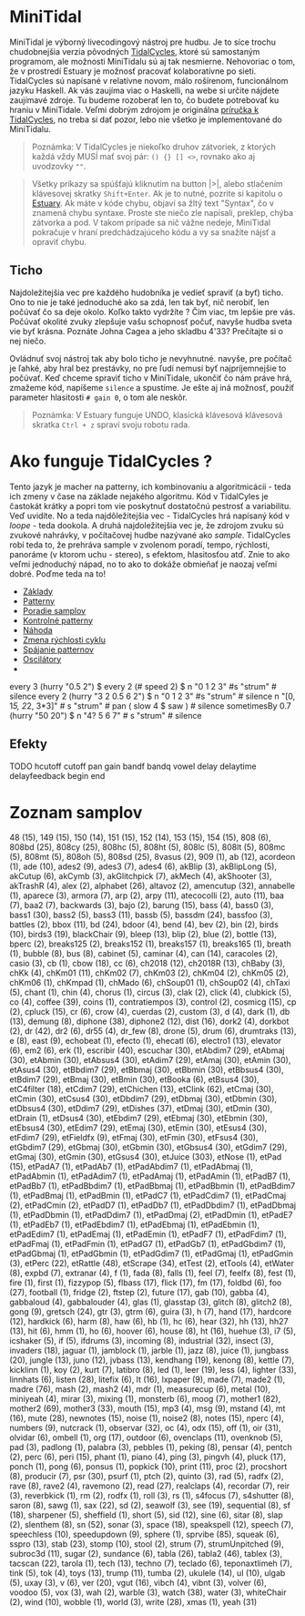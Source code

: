 # MiniTidal

MiniTidal je výborný livecodingový nástroj pre hudbu. Je to síce trochu chudobnejšia verzia pôvodných [TidalCycles](https://tidalcycles.org/), ktoré sú samostaným programom, ale možnosti MiniTidalu sú aj tak nesmierne. Nehovoriac o tom, že v prostredí Estuary je možnosť pracovať kolaboratívne po sieti.
TidalCycles sú napísané v relatívne novom, málo rošírenom, funcionálnom jazyku Haskell. Ak vás zaujíma viac o Haskelli, na webe si určite nájdete zaujímavé zdroje. Tu budeme rozoberať len to, čo budete potrebovať ku hraniu v MiniTidale. Veľmi dobrým zdrojom je originálna [príručka k TidalCycles](https://tidalcycles.org/docs/reference), no treba si dať pozor, lebo nie všetko je implementované do MiniTidalu.

>Poznámka: V TidalCycles je niekoľko druhov zátvoriek, z ktorých každá vždy MUSÍ mať svoj pár: ```() {} [] <>```, rovnako ako aj uvodzovky ```""```.

>Všetky príkazy sa spúšťajú kliknutím na button |>|, alebo stlačením klávesovej skratky ```Shift+Enter```. Ak je to nutné, pozrite si kapitolu o [Estuary](1_estuary.md). Ak máte v kóde chybu, objaví sa žltý text "Syntax", čo v znamená chybu syntaxe. Proste ste niečo zle napísali, preklep, chýba zátvorka a pod. V takom prípade sa nič vážne nedeje, MiniTidal pokračuje v hraní predchádzajúceho kódu a vy sa snažíte nájsť a opraviť chybu.

## Ticho
Najdoležitejšia vec pre každého hudobníka je vedieť spraviť (a byť) ticho. Ono to nie je také jednoduché ako sa zdá, len tak byť, nič nerobiť, len počúvať čo sa deje okolo. Koľko takto vydržíte ? Čím viac, tm lepšie pre vás. Počúvať okolité zvuky zlepšuje vašu schopnosť počuť, navyše hudba sveta vie byť krásna. Poznáte Johna  Cagea a jeho skladbu 4'33? Prečítajte si o nej niečo.

Ovládnuť svoj nástroj tak aby bolo ticho je nevyhnutné. navyše, pre počítač je ľahké, aby hral bez prestávky, no pre ľudí nemusí byť najpríjemnejšie to počúvať. Keď chceme spraviť ticho v MiniTidale, ukončiť čo nám práve hrá, zmažeme kód, napíšeme ```silence``` a spustíme. Je ešte aj iná možnosť, použiť parameter hlasitosti ```# gain 0```, o tom ale neskôr.

>Poznámka: V Estuary funguje UNDO, klasická klávesová klávesová skratka ```Ctrl + z``` spraví svoju robotu rada.



# Ako funguje TidalCycles ?

Tento jazyk je macher na patterny, ich kombinovaniu a algoritmicácii - teda ich zmeny v čase na základe nejakého algoritmu. Kód v TidalCyles je častokát krátky a popri tom vie poskytnuť dostatočnú pestrosť a variabilitu. Veď uvidíte. No a teda najdôležitejšia vec - TidalCycles hrá napísaný kód v _loope_ - teda dookola.
A druhá najdoležitejšia vec je, že zdrojom zvuku sú zvukové nahrávky, v počítačovej hudbe nazývané ako _sample_. TidalCycles robí teda to, že  prehráva sample v zvolenom poradí, tempo, rýchlosti, panoráme (v ktorom uchu - stereo), s efektom, hlasitosťou atď. Znie to ako veľmi jednoduchý nápad, no to ako to dokáže obmieňať je naozaj veľmi dobré. Poďme teda na to!


* [Základy](minitidal/0_zaklady.md)
* [Patterny](minitidal/1_patterny.md)
* [Poradie samplov](minitidal/2_number.md)
* [Kontrolné patterny](minitidal/3_control.md)
* [Náhoda](minitidal/4_nahoda.md)
* [Zmena rýchlosti cyklu](minitidal/5_rychlost.md)
* [Spájanie patternov](minitidal/6_spajanie.md)
* [Oscilátory](minitidal/7_oscilatory.md)
* 







every 3 (hurry "0.5 2") $ every 2 (# speed 2) $ n "0 1 2 3"  #s "strum" # silence
every 2 (hurry "3 2 0.5 6 2") $  n "0 1 2 3"  #s "strum" # silence
n "[0, 1*5, 2*2, 3*3]" # s "strum" # pan ( slow 4 $ saw  ) # silence
sometimesBy 0.7 (hurry "50 20") $ n "4? 5 6 7" # s  "strum" # silence


## Efekty
TODO
hcutoff
cutoff
pan
gain
bandf
bandq
vowel
delay
delaytime
delayfeedback
begin
end

# Zoznam samplov

48 (15), 149 (15), 150 (14), 151 (15), 152 (14), 153 (15), 154 (15), 808 (6), 808bd (25), 808cy (25), 808hc (5), 808ht (5), 808lc (5), 808lt (5), 808mc (5), 808mt (5), 808oh (5), 808sd (25), 8vasus (2), 909 (1), ab (12), acordeon (1), ade (10), ades2 (9), ades3 (7), ades4 (6), akBlip (3), akBlipLong (5), akCutup (6), akCymb (3), akGlitchpick (7), akMech (4), akShooter (3), akTrashR (4), alex (2), alphabet (26), altavoz (2), amencutup (32), annabelle (1), aparece (3), armora (7), arp (2), arpy (11), atecocolli (2), auto (11), baa (7), baa2 (7), backwards (3), bajo (2), barung (15), bass (4), bass0 (3), bass1 (30), bass2 (5), bass3 (11), bassb (5), bassdm (24), bassfoo (3), battles (2), bbox (11), bd (24), bdoor (4), bend (4), bev (2), bin (2), birds (10), birds3 (19), blackChair (9), bleep (13), blip (2), blue (2), bottle (13), bperc (2), breaks125 (2), breaks152 (1), breaks157 (1), breaks165 (1), breath (1), bubble (8), bus (8), cabinet (5), caminar (4), can (14), caracoles (2), casio (3), cb (1), cbow (18), cc (6), ch2018 (12), ch2018R (13), chBaby (3), chKk (4), chKm01 (11), chKm02 (7), chKm03 (2), chKm04 (2), chKm05 (2), chKm06 (1), chKmpad (1), chMado (6), chSoup01 (1), chSoup02 (4), chTaxi (5), chant (1), chin (4), chorus (1), circus (3), clak (2), click (4), clubkick (5), co (4), coffee (39), coins (1), contratiempos (3), control (2), cosmicg (15), cp (2), cpluck (15), cr (6), crow (4), cuerdas (2), custom (3), d (4), dark (1), db (13), demung (8), diphone (38), diphone2 (12), dist (16), dork2 (4), dorkbot (2), dr (42), dr2 (6), dr55 (4), dr_few (8), drone (5), drum (6), drumtraks (13), e (8), east (9), echobeat (1), efecto (1), ehecatl (6), electro1 (13), elevator (6), em2 (6), erk (1), escribir (40), escuchar (30), etAbdim7 (29), etAbmaj (30), etAbmin (30), etAbsus4 (30), etAdim7 (29), etAmaj (30), etAmin (30), etAsus4 (30), etBbdim7 (29), etBbmaj (30), etBbmin (30), etBbsus4 (30), etBdim7 (29), etBmaj (30), etBmin (30), etBooka (6), etBsus4 (30), etC4filter (18), etCdim7 (29), etChichen (13), etClink (62), etCmaj (30), etCmin (30), etCsus4 (30), etDbdim7 (29), etDbmaj (30), etDbmin (30), etDbsus4 (30), etDdim7 (29), etDishes (37), etDmaj (30), etDmin (30), etDrain (1), etDsus4 (30), etEbdim7 (29), etEbmaj (30), etEbmin (30), etEbsus4 (30), etEdim7 (29), etEmaj (30), etEmin (30), etEsus4 (30), etFdim7 (29), etFieldfx (9), etFmaj (30), etFmin (30), etFsus4 (30), etGbdim7 (29), etGbmaj (30), etGbmin (30), etGbsus4 (30), etGdim7 (29), etGmaj (30), etGmin (30), etGsus4 (30), etJuice (303), etNose (1), etPad (15), etPadA7 (1), etPadAb7 (1), etPadAbdim7 (1), etPadAbmaj (1), etPadAbmin (1), etPadAdim7 (1), etPadAmaj (1), etPadAmin (1), etPadB7 (1), etPadBb7 (1), etPadBbdim7 (1), etPadBbmaj (1), etPadBbmin (1), etPadBdim7 (1), etPadBmaj (1), etPadBmin (1), etPadC7 (1), etPadCdim7 (1), etPadCmaj (2), etPadCmin (2), etPadD7 (1), etPadDb7 (1), etPadDbdim7 (1), etPadDbmaj (1), etPadDbmin (1), etPadDdim7 (1), etPadDmaj (2), etPadDmin (1), etPadE7 (1), etPadEb7 (1), etPadEbdim7 (1), etPadEbmaj (1), etPadEbmin (1), etPadEdim7 (1), etPadEmaj (1), etPadEmin (1), etPadF7 (1), etPadFdim7 (1), etPadFmaj (1), etPadFmin (1), etPadG7 (1), etPadGb7 (1), etPadGbdim7 (1), etPadGbmaj (1), etPadGbmin (1), etPadGdim7 (1), etPadGmaj (1), etPadGmin (3), etPerc (22), etRattle (48), etScrape (34), etTest (2), etTools (4), etWater (8), expbd (7), extranar (4), f (1), fada (8), falls (1), feel (7), feelfx (8), fest (1), fire (1), first (1), fizzypop (5), flbass (17), flick (17), fm (17), foldbd (6), foo (27), football (1), fridge (2), ftstep (2), future (17), gab (10), gabba (4), gabbaloud (4), gabbalouder (4), glas (1), glasstap (3), glitch (8), glitch2 (8), gong (9), gretsch (24), gtr (3), gtrm (6), guira (3), h (7), hand (17), hardcore (12), hardkick (6), harm (8), haw (6), hb (1), hc (6), hear (32), hh (13), hh27 (13), hit (6), hmm (1), ho (6), hoover (6), house (8), ht (16), huehue (3), i7 (5), icshaker (5), if (5), ifdrums (3), incoming (8), industrial (32), insect (3), invaders (18), jaguar (1), jamblock (1), jarble (1), jazz (8), juice (1), jungbass (20), jungle (13), juno (12), jvbass (13), kendhang (19), kenong (8), kettle (7), kicklinn (1), koy (2), kurt (7), latibro (8), led (1), leer (19), less (4), lighter (33), linnhats (6), listen (28), litefix (6), lt (16), lxpaper (9), made (7), made2 (1), madre (76), mash (2), mash2 (4), mdr (1), measurecup (6), metal (10), miniyeah (4), mirar (3), mixing (1), monsterb (6), moog (7), mother1 (82), mother2 (69), mother3 (33), mouth (15), mp3 (4), msg (9), mstand (4), mt (16), mute (28), newnotes (15), noise (1), noise2 (8), notes (15), nperc (4), numbers (9), nutcrack (1), observar (32), oc (4), odx (15), off (1), oir (31), olvidar (6), ombell (1), org (17), outdoor (6), ovenclaps (11), ovenknob (5), pad (3), padlong (1), palabra (3), pebbles (1), peking (8), pensar (4), pentch (2), perc (6), peri (15), phant (1), piano (4), ping (3), pingvh (4), pluck (17), ponch (1), pong (6), ponsus (1), popkick (10), print (11), proc (2), procshort (8), producir (7), psr (30), psurf (1), ptch (2), quinto (3), rad (5), radfx (2), rave (8), rave2 (4), ravemono (2), read (27), realclaps (4), recordar (7), reir (3), reverbkick (1), rm (2), rodfx (1), roll (3), rs (1), s4focus (7), s4shutter (8), saron (8), sawg (1), sax (22), sd (2), seawolf (3), see (19), sequential (8), sf (18), sharpener (5), sheffield (1), short (5), sid (12), sine (6), sitar (8), slap (2), slenthem (8), sn (52), sonar (3), space (18), speakspell (12), speech (7), speechless (10), speedupdown (9), sphere (1), sprvibe (85), squeak (6), sspro (13), stab (23), stomp (10), stool (2), strum (7), strumUnpitched (9), subroc3d (11), sugar (2), sundance (6), tabla (26), tabla2 (46), tablex (3), tacscan (22), tarola (1), tech (13), techno (7), teclado (6), teponaxtlimeh (7), tink (5), tok (4), toys (13), trump (11), tumba (2), ukulele (14), ul (10), ulgab (5), uxay (3), v (6), ver (20), vgut (16), vibch (4), vibnt (3), volver (6), voodoo (5), vox (3), wah (2), warble (3), watch (38), water (3), whiteChair (2), wind (10), wobble (1), world (3), write (28), xmas (1), yeah (31)
